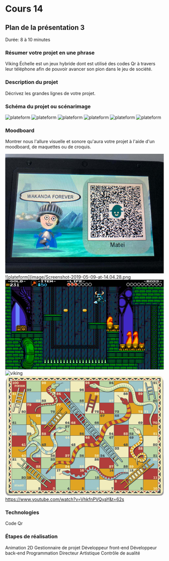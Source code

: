 # Cours 14
## Plan de la présentation 3
Durée: 8 à 10 minutes

### Résumer votre projet en une phrase
Viking Échelle est un jeux hybride dont est utilisé des codes Qr à travers leur téléphone afin de pouvoir avancer son pion dans le jeu de société.

### Description du projet 
Décrivez les grandes lignes de votre projet. 

### Schéma du projet ou scénarimage
![plateform](image/Scénarimage-board-00001.png)
![plateform](image/Scénarimage-board-00002.png)
![plateform](image/Scénarimage-board-00003.png)
![plateform](image/Scénarimage-board-00004.png)
![plateform](image/Scénarimage-board-00005.png)
![plateform](image/Scénarimage-board-00006.png)

### Moodboard
Montrer nous l'allure visuelle et sonore qu'aura votre projet à l'aide d'un moodboard, de maquettes ou de croquis. 

![plateform](image/iz2l7n04kaa31.jpg)
![plateform](image/Screenshot-2019-05-09-at-14.04.28.png![style](image/8bitst.jpg)
![viking](image/Vikings-Ubisoft-Assassin's-Creed-Valhalla-Eivor-axes-Video-Game-Art-video-game-characters-drakkar-ship-warrior-video-games-1863259.jpg)
![plateform](image/serpent-echelle.png)
https://www.youtube.com/watch?v=VhkfnPVQyaY&t=62s


### Technologies
 Code Qr

### Étapes de réalisation
Animation 2D
Gestionnaire de projet
Développeur front-end
Développeur back-end
Programmation
Directeur Artistique
Contrôle de aualité

